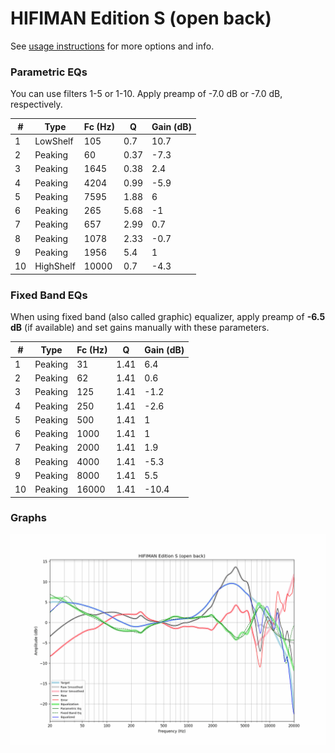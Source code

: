 # HIFIMAN Edition S (open back)
See [usage instructions](https://github.com/jaakkopasanen/AutoEq#usage) for more options and info.

### Parametric EQs
You can use filters 1-5 or 1-10. Apply preamp of -7.0 dB or -7.0 dB, respectively.

|   # | Type      |   Fc (Hz) |    Q |   Gain (dB) |
|-----|-----------|-----------|------|-------------|
|   1 | LowShelf  |       105 | 0.7  |        10.7 |
|   2 | Peaking   |        60 | 0.37 |        -7.3 |
|   3 | Peaking   |      1645 | 0.38 |         2.4 |
|   4 | Peaking   |      4204 | 0.99 |        -5.9 |
|   5 | Peaking   |      7595 | 1.88 |         6   |
|   6 | Peaking   |       265 | 5.68 |        -1   |
|   7 | Peaking   |       657 | 2.99 |         0.7 |
|   8 | Peaking   |      1078 | 2.33 |        -0.7 |
|   9 | Peaking   |      1956 | 5.4  |         1   |
|  10 | HighShelf |     10000 | 0.7  |        -4.3 |

### Fixed Band EQs
When using fixed band (also called graphic) equalizer, apply preamp of **-6.5 dB** (if available) and set gains manually with these parameters.

|   # | Type    |   Fc (Hz) |    Q |   Gain (dB) |
|-----|---------|-----------|------|-------------|
|   1 | Peaking |        31 | 1.41 |         6.4 |
|   2 | Peaking |        62 | 1.41 |         0.6 |
|   3 | Peaking |       125 | 1.41 |        -1.2 |
|   4 | Peaking |       250 | 1.41 |        -2.6 |
|   5 | Peaking |       500 | 1.41 |         1   |
|   6 | Peaking |      1000 | 1.41 |         1   |
|   7 | Peaking |      2000 | 1.41 |         1.9 |
|   8 | Peaking |      4000 | 1.41 |        -5.3 |
|   9 | Peaking |      8000 | 1.41 |         5.5 |
|  10 | Peaking |     16000 | 1.41 |       -10.4 |

### Graphs
![](./HIFIMAN%20Edition%20S%20(open%20back).png)
